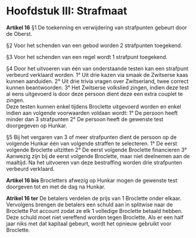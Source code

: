 # Hoofdstuk III: Strafmaat

**Artikel 16** §1 De toekenning en verwijdering van strafpunten gebeurt door de Oberst.

§2 Voor het schenden van een gebod worden 2 strafpunten toegekend.

§3 Voor het schenden van een regel wordt 1 strafpunt toegekend.

§4 Door het uitvoeren van één van onderstaande testen kan een strafpunt verbeurd verklaard worden. 1° Uit drie kazen via smaak de Zwitserse kaas kunnen aanduiden. 2° Uit drie trivia vragen over Zwitserland, twee correct kunnen beantwoorden. 3° Het Zwitserse volkslied zingen, indien deze test al eens uitgevoerd is door deze persoon dient deze een extra couplet te zingen.  
Deze testen kunnen enkel tijdens Broclette uitgevoerd worden en enkel indien aan volgende voorwaarden voldaan wordt: 1° De persoon heeft minder dan 3 strafpunten 2° De persoon heeft de gewenste test doorgegeven op Hunkar.

§5 Bij het vergaren van 3 of meer strafpunten dient de persoon op de volgende Hunkar één van volgende straffen te selecteren. 1° De eerst volgende Broclette uitzitten 2° De eerst volgende Broclette financieren 3° Aanwezig zijn bij de eerst volgende Broclette, maar niet deelnemen aan de maaltijd. Na het uitvoeren van deze bestraffing worden drie strafpunten verbeurd verklaard.

**Artikel 16 bis** Brocletters afwezig op Hunkar mogen de gewenste test doorgeven tot en met de dag na Hunkar.

**Atrikel 16 ter** De betalers verdelen de prijs van 1 Broclette onder elkaar. Vervolgens brengen de betalers een schuld aan in splitwise naar de Broclette Pot account zodat ze elk 1 volledige Broclette betaald hebben. Deze schuld moet niet vereffend worden tegen Broclette. Als er een half jaar niks met dat kapitaal gebeurt, wordt het opnieuw gebruikt voor Broclette.
